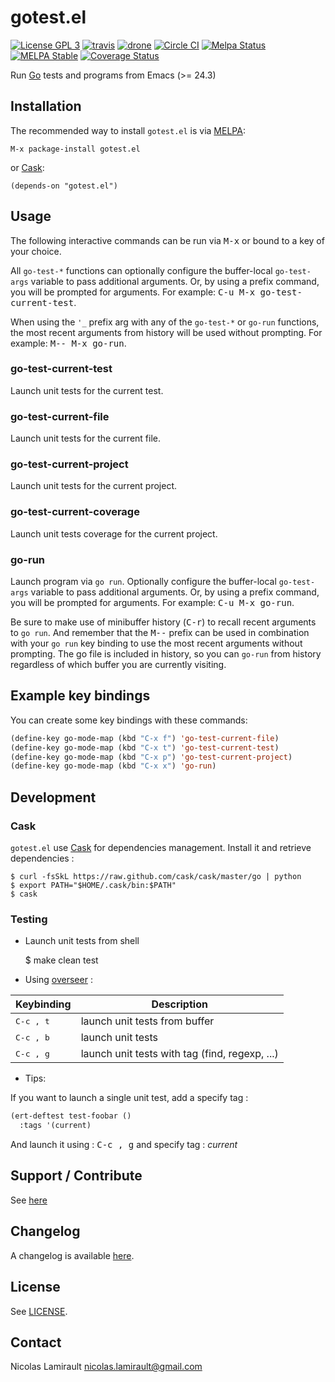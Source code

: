 # gotest.el

[![License GPL 3][badge-license]][LICENSE]
[![travis][badge-travis]][travis]
[![drone][badge-drone]][drone]
[![Circle CI](https://circleci.com/gh/nlamirault/gotest.el.svg?style=svg)](https://circleci.com/gh/nlamirault/gotest.el)
[![Melpa Status](http://melpa.milkbox.net/packages/gotest-badge.svg)](http://melpa.milkbox.net/#/gotest)
[![MELPA Stable](http://stable.melpa.org/packages/gotest-badge.svg)](http://stable.melpa.org/#/gotest)
[![Coverage Status](https://coveralls.io/repos/nlamirault/gotest.el/badge.png?branch=master)](https://coveralls.io/r/nlamirault/gotest.el?branch=master)

Run [Go](http://golang.org) tests and programs from Emacs (>= 24.3)

## Installation

The recommended way to install ``gotest.el`` is via [MELPA][]:

    M-x package-install gotest.el

or [Cask][]:

	(depends-on "gotest.el")


## Usage

The following interactive commands can be run via <kbd>M-x</kbd> or
bound to a key of your choice.

All `go-test-*` functions can optionally configure the buffer-local
`go-test-args` variable to pass additional arguments.  Or, by using
a prefix command, you will be prompted for arguments.  For example:
<kbd>C-u M-x go-test-current-test</kbd>.

When using the `'_` prefix arg with any of the `go-test-*` or `go-run`
functions, the most recent arguments from history will be used without
prompting.  For example: <kbd>M-- M-x go-run</kbd>.

### go-test-current-test

Launch unit tests for the current test.

### go-test-current-file

Launch unit tests for the current file.

### go-test-current-project

Launch unit tests for the current project.

### go-test-current-coverage

Launch unit tests coverage for the current project.

### go-run

Launch program via `go run`.  Optionally configure the buffer-local
`go-test-args` variable to pass additional arguments.  Or, by using
a prefix command, you will be prompted for arguments.  For example:
<kbd>C-u M-x go-run</kbd>.

Be sure to make use of minibuffer history (<kbd>C-r</kbd>) to recall
recent arguments to `go run`.  And remember that the <kbd>M--</kbd>
prefix can be used in combination with your `go run` key binding to
use the most recent arguments without prompting.  The go file is
included in history, so you can `go-run` from history regardless of
which buffer you are currently visiting.

## Example key bindings

You can create some key bindings with these commands:

```lisp
(define-key go-mode-map (kbd "C-x f") 'go-test-current-file)
(define-key go-mode-map (kbd "C-x t") 'go-test-current-test)
(define-key go-mode-map (kbd "C-x p") 'go-test-current-project)
(define-key go-mode-map (kbd "C-x x") 'go-run)
```

## Development

### Cask

``gotest.el`` use [Cask][] for dependencies management. Install it and
retrieve dependencies :

    $ curl -fsSkL https://raw.github.com/cask/cask/master/go | python
    $ export PATH="$HOME/.cask/bin:$PATH"
    $ cask


### Testing

* Launch unit tests from shell

    $ make clean test

* Using [overseer][] :

Keybinding           | Description
---------------------|------------------------------------------------------------
<kbd>C-c , t</kbd>   | launch unit tests from buffer
<kbd>C-c , b</kbd>   | launch unit tests
<kbd>C-c , g</kbd>   | launch unit tests with tag (find, regexp, ...)

* Tips:

If you want to launch a single unit test, add a specify tag :

```lisp
(ert-deftest test-foobar ()
  :tags '(current)
  ```

And launch it using : <kbd>C-c , g</kbd> and specify tag : *current*


## Support / Contribute

See [here](CONTRIBUTING.md)


## Changelog

A changelog is available [here](ChangeLog.md).


## License

See [LICENSE](LICENSE).


## Contact

Nicolas Lamirault <nicolas.lamirault@gmail.com>

[gotest]: https://github.com/nlamirault/gotest.el
[badge-license]: https://img.shields.io/badge/license-GPL_2-green.svg?style=flat
[LICENSE]: https://github.com/nlamirault/gotest.el/blob/master/LICENSE
[travis]: https://travis-ci.org/nlamirault/gotest.el
[badge-travis]: http://img.shields.io/travis/nlamirault/gotest.el.svg?style=flat
[badge-drone]: https://drone.io/github.com/nlamirault/gotest.el/status.png
[drone]: https://drone.io/github.com/nlamirault/gotest.el/latest
[GNU Emacs]: https://www.gnu.org/software/emacs/
[MELPA]: http://melpa.milkbox.net/
[Cask]: http://cask.github.io/
[Issue tracker]: https://github.com/nlamirault/gotest.el/issues

[overseer]: https://github.com/tonini/overseer.el
